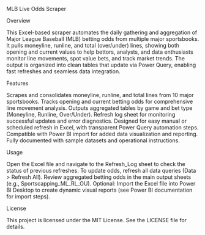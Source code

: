 MLB Live Odds Scraper

Overview

This Excel-based scraper automates the daily gathering and aggregation of Major League Baseball (MLB) betting odds from multiple major sportsbooks. It pulls moneyline, runline, and total (over/under) lines, showing both opening and current values to help bettors, analysts, and data enthusiasts monitor line movements, spot value bets, and track market trends. The output is organized into clean tables that update via Power Query, enabling fast refreshes and seamless data integration.

Features

Scrapes and consolidates moneyline, runline, and total lines from 10 major sportsbooks.
Tracks opening and current betting odds for comprehensive line movement analysis.
Outputs aggregated tables by game and bet type (Moneyline, Runline, Over/Under).
Refresh log sheet for monitoring successful updates and error diagnostics.
Designed for easy manual or scheduled refresh in Excel, with transparent Power Query automation steps.
Compatible with Power BI import for added data visualization and reporting.
Fully documented with sample datasets and operational instructions.

Usage

Open the Excel file and navigate to the Refresh_Log sheet to check the status of previous refreshes.
To update odds, refresh all data queries (Data > Refresh All).
Review aggregated betting odds in the main output sheets (e.g., Sportscapping_ML_RL_OU).
Optional: Import the Excel file into Power BI Desktop to create dynamic visual reports (see Power BI documentation for import steps).

License

This project is licensed under the MIT License. See the LICENSE file for details.
